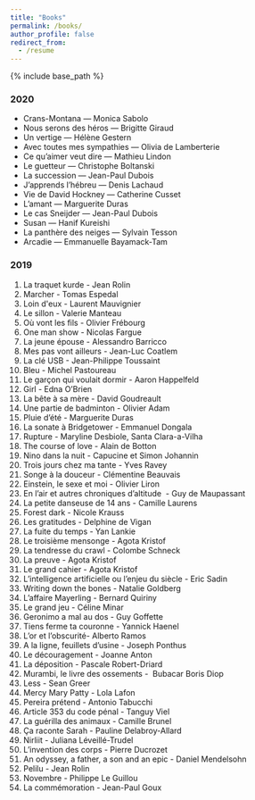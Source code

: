 ```yaml
---
title: "Books"
permalink: /books/
author_profile: false
redirect_from:
  - /resume
---
```


{% include base_path %}

### 2020
* Crans-Montana — Monica Sabolo
* Nous serons des héros — Brigitte Giraud
* Un vertige — Hélène Gestern
* Avec toutes mes sympathies — Olivia de Lamberterie
* Ce qu’aimer veut dire — Mathieu Lindon
* Le guetteur — Christophe Boltanski
* La succession — Jean-Paul Dubois
* J’apprends l’hébreu — Denis Lachaud
* Vie de David Hockney — Catherine Cusset
* L’amant — Marguerite Duras
* Le cas Sneijder — Jean-Paul Dubois
* Susan — Hanif Kureishi
* La panthère des neiges — Sylvain Tesson
* Arcadie — Emmanuelle Bayamack-Tam

### 2019
1. La traquet kurde - Jean Rolin
2. Marcher - Tomas Espedal
3. Loin d'eux - Laurent Mauvignier
4. Le sillon - Valerie Manteau
5. Où vont les fils - Olivier Frébourg
6. One man show - Nicolas Fargue
7. La jeune épouse - Alessandro Barricco
8. Mes pas vont ailleurs - Jean-Luc Coatlem
9. La clé USB - Jean-Philippe Toussaint
10. Bleu - Michel Pastoureau
11. Le garçon qui voulait dormir - Aaron Happelfeld
12. Girl - Edna O’Brien
13. La bête à sa mère - David Goudreault
14. Une partie de badminton - Olivier Adam
15. Pluie d’été - Marguerite Duras
16. La sonate à Bridgetower - Emmanuel Dongala
17. Rupture - Maryline Desbiole, Santa Clara-a-Vilha
18. The course of love - Alain de Botton
19. Nino dans la nuit - Capucine et Simon Johannin
20. Trois jours chez ma tante - Yves Ravey
21. Songe à la douceur - Clémentine Beauvais
22. Einstein, le sexe et moi - Olivier Liron
23. En l’air et autres chroniques d’altitude  - Guy de Maupassant
24. La petite danseuse de 14 ans - Camille Laurens
25. Forest dark - Nicole Krauss
26. Les gratitudes - Delphine de Vigan
27. La fuite du temps - Yan Lankie
28. Le troisième mensonge - Agota Kristof
29. La tendresse du crawl - Colombe Schneck
30. La preuve - Agota Kristof
31. Le grand cahier - Agota Kristof
32. L’intelligence artificielle ou l’enjeu du siècle - Eric Sadin
33. Writing down the bones - Natalie Goldberg
34. L’affaire Mayerling - Bernard Quiriny
35. Le grand jeu - Céline Minar
36. Geronimo a mal au dos - Guy Goffette
37. Tiens ferme ta couronne - Yannick Haenel
38. L’or et l’obscurité- Alberto Ramos
39. A la ligne, feuillets d’usine - Joseph Ponthus
40. Le découragement - Joanne Anton
41. La déposition - Pascale Robert-Driard
42. Murambi, le livre des ossements -  Bubacar Boris Diop
43. Less - Sean Greer
44. Mercy Mary Patty - Lola Lafon
45. Pereira prétend - Antonio Tabucchi
46. Article 353 du code pénal - Tanguy Viel
47. La guérilla des animaux - Camille Brunel
48. Ça raconte Sarah - Pauline Delabroy-Allard
49. Nirliit - Juliana Léveillé-Trudel
50. L’invention des corps - Pierre Ducrozet
51. An odyssey, a father, a son and an epic - Daniel Mendelsohn
52. Pelilu - Jean Rolin
53. Novembre - Philippe Le Guillou
54. La commémoration - Jean-Paul Goux

